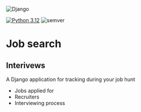 ![Django](https://img.shields.io/badge/django-%23092E20.svg?style=for-the-badge&logo=django&logoColor=white)

[![Python 3.12](https://img.shields.io/badge/python-3.12-blue.svg)](https://www.python.org/downloads/release/python-360/) ![semver](https://img.shields.io/badge/semver-0.1.0-blue)

# Job search

## Interivews

A Django application for tracking during your job hunt

* Jobs applied for
* Recruiters
* Interviewing process
